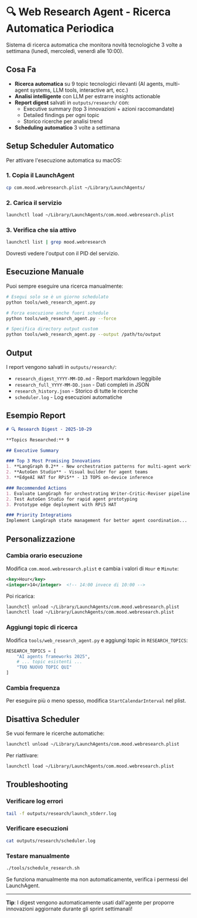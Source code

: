 # 🔍 Web Research Agent - Ricerca Automatica Periodica

Sistema di ricerca automatica che monitora novità tecnologiche 3 volte a settimana (lunedì, mercoledì, venerdì alle 10:00).

## Cosa Fa

- **Ricerca automatica** su 9 topic tecnologici rilevanti (AI agents, multi-agent systems, LLM tools, interactive art, ecc.)
- **Analisi intelligente** con LLM per estrarre insights actionable
- **Report digest** salvati in `outputs/research/` con:
  - Executive summary (top 3 innovazioni + azioni raccomandate)
  - Detailed findings per ogni topic
  - Storico ricerche per analisi trend
- **Scheduling automatico** 3 volte a settimana

## Setup Scheduler Automatico

Per attivare l'esecuzione automatica su macOS:

### 1. Copia il LaunchAgent

```bash
cp com.mood.webresearch.plist ~/Library/LaunchAgents/
```

### 2. Carica il servizio

```bash
launchctl load ~/Library/LaunchAgents/com.mood.webresearch.plist
```

### 3. Verifica che sia attivo

```bash
launchctl list | grep mood.webresearch
```

Dovresti vedere l'output con il PID del servizio.

## Esecuzione Manuale

Puoi sempre eseguire una ricerca manualmente:

```bash
# Esegui solo se è un giorno schedulato
python tools/web_research_agent.py

# Forza esecuzione anche fuori schedule
python tools/web_research_agent.py --force

# Specifica directory output custom
python tools/web_research_agent.py --output /path/to/output
```

## Output

I report vengono salvati in `outputs/research/`:

- `research_digest_YYYY-MM-DD.md` - Report markdown leggibile
- `research_full_YYYY-MM-DD.json` - Dati completi in JSON
- `research_history.json` - Storico di tutte le ricerche
- `scheduler.log` - Log esecuzioni automatiche

## Esempio Report

```markdown
# 🔍 Research Digest - 2025-10-29

**Topics Researched:** 9

## Executive Summary

### Top 3 Most Promising Innovations
1. **LangGraph 0.2** - New orchestration patterns for multi-agent workflows
2. **AutoGen Studio** - Visual builder for agent teams
3. **EdgeAI HAT for RPi5** - 13 TOPS on-device inference

### Recommended Actions
1. Evaluate LangGraph for orchestrating Writer-Critic-Reviser pipeline
2. Test AutoGen Studio for rapid agent prototyping
3. Prototype edge deployment with RPi5 HAT

### Priority Integrations
Implement LangGraph state management for better agent coordination...
```

## Personalizzazione

### Cambia orario esecuzione

Modifica `com.mood.webresearch.plist` e cambia i valori di `Hour` e `Minute`:

```xml
<key>Hour</key>
<integer>14</integer>  <!-- 14:00 invece di 10:00 -->
```

Poi ricarica:

```bash
launchctl unload ~/Library/LaunchAgents/com.mood.webresearch.plist
launchctl load ~/Library/LaunchAgents/com.mood.webresearch.plist
```

### Aggiungi topic di ricerca

Modifica `tools/web_research_agent.py` e aggiungi topic in `RESEARCH_TOPICS`:

```python
RESEARCH_TOPICS = [
    "AI agents frameworks 2025",
    # ... topic esistenti ...
    "TUO NUOVO TOPIC QUI"
]
```

### Cambia frequenza

Per eseguire più o meno spesso, modifica `StartCalendarInterval` nel plist.

## Disattiva Scheduler

Se vuoi fermare le ricerche automatiche:

```bash
launchctl unload ~/Library/LaunchAgents/com.mood.webresearch.plist
```

Per riattivare:

```bash
launchctl load ~/Library/LaunchAgents/com.mood.webresearch.plist
```

## Troubleshooting

### Verificare log errori

```bash
tail -f outputs/research/launch_stderr.log
```

### Verificare esecuzioni

```bash
cat outputs/research/scheduler.log
```

### Testare manualmente

```bash
./tools/schedule_research.sh
```

Se funziona manualmente ma non automaticamente, verifica i permessi del LaunchAgent.

---

**Tip**: I digest vengono automaticamente usati dall'agente per proporre innovazioni aggiornate durante gli sprint settimanali!
